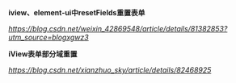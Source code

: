 **iview、element-ui中resetFields重置表单**

*https://blog.csdn.net/weixin_42869548/article/details/81382853?utm_source=blogxgwz3*



**iView表单部分域重置**

*https://blog.csdn.net/xianzhuo_sky/article/details/82468925*

